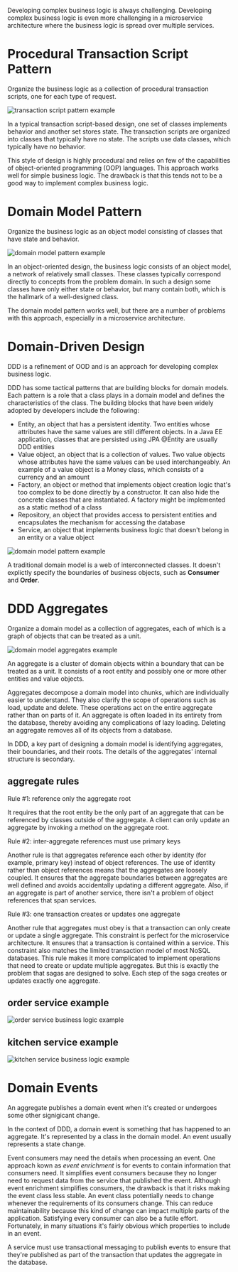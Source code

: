 Developing complex business logic is always challenging. Developing complex business logic is even more challenging in a microservice architecture where the business logic is spread over multiple services.

# Procedural Transaction Script Pattern
Organize the business logic as a collection of procedural transaction scripts, one for each type of request.

![transaction script pattern example](/assets/images/microservices_patterns/microservices-patterns-business-logic-transaction-script-pattern.jpg)

In a typical transaction script-based design, one set of classes implements behavior and another set stores state. The transaction scripts are organized into classes that typically have no state. The scripts use data classes, which typically have no behavior.

This style of design is highly procedural and relies on few of the capabilities of object-oriented programming (OOP) languages. This approach works well for simple business logic. The drawback is that this tends not to be a good way to implement complex business logic.

# Domain Model Pattern
Organize the business logic as an object model consisting of classes that have state and behavior.

![domain model pattern example](/assets/images/microservices_patterns/microservices-patterns-business-logic-domain-model-pattern.jpg)

In an object-oriented design, the business logic consists of an object model, a network of relatively small classes. These classes typically correspond directly to concepts from the problem domain. In such a design some classes have only either state or behavior, but many contain both, which is the hallmark of a well-designed class.

The domain model pattern works well, but there are a number of problems with this approach, especially in a microservice architecture.

# Domain-Driven Design
DDD is a refinement of OOD and is an approach for developing complex business logic. 

DDD has some tactical patterns that are building blocks for domain models. Each pattern is a role that a class plays in a domain model and defines the characteristics of the class. The building blocks that have been widely adopted by developers include the following:
- Entity, an object that has a persistent identity. Two entities whose attributes have the same values are still different objects. In a Java EE application, classes that are persisted using JPA @Entity are usually DDD entities
- Value object, an object that is a collection of values. Two value objects whose attributes have the same values can be used interchangeably. An example of a value object is a Money class, which consists of a currency and an amount
- Factory, an object or method that implements object creation logic that's too complex to be done directly by a constructor. It can also hide the concrete classes that are instantiated. A factory might be implemented as a static method of a class
- Repository, an object that provides access to persistent entities and encapsulates the mechanism for accessing the database
- Service, an object that implements business logic that doesn't belong in an entity or a value object

![domain model pattern example](/assets/images/microservices_patterns/microservices-patterns-business-logic-domain-model-pattern-example.jpeg)

A traditional domain model is a web of interconnected classes. It doesn't explictly specify the boundaries of business objects, such as **Consumer** and **Order**.

# DDD Aggregates
Organize a domain model as a collection of aggregates, each of which is a graph of objects that can be treated as a unit.

![domain model aggregates example](/assets/images/microservices_patterns/microservices-patterns-business-logic-domain-model-aggregates.jpg)

An aggregate is a cluster of domain objects within a boundary that can be treated as a unit. It consists of a root entity and possibly one or more other entities and value objects.

Aggregates decompose a domain model into chunks, which are individually easier to understand. They also clarify the scope of operations such as load, update and delete. These operations act on the entire aggregate rather than on parts of it. An aggregate is often loaded in its entirety from the database, thereby avoiding any complications of lazy loading. Deleting an aggregate removes all of its objects from a database.

In DDD, a key part of designing a domain model is identifying aggregates, their boundaries, and their roots. The details of the aggregates' internal structure is secondary.

## aggregate rules
Rule #1: reference only the aggregate root

It requires that the root entity be the only part of an aggregate that can be referenced by classes outside of the aggregate. A client can only update an aggregate by invoking a method on the aggregate root.

Rule #2: inter-aggregate references must use primary keys

Another rule is that aggregates reference each other by identity (for example, primary key) instead of object references. The use of identity rather than object references means that the aggregates are loosely coupled. It ensures that the aggregate boundaries between aggregates are well defined and avoids accidentally updating a different aggregate. Also, if an aggregate is part of another service, there isn't a problem of object references that span services.

Rule #3: one transaction creates or updates one aggregate

Another rule that aggregates must obey is that a transaction can only create or update a single aggregate. This constraint is perfect for the microservice architecture. It ensures that a transaction is contained within a service. This constraint also matches the limited transaction model of most NoSQL databases. This rule makes it more complicated to implement operations that need to create or update multiple aggregates. But this is exactly the problem that sagas are designed to solve. Each step of the saga creates or updates exactly one aggregate.

## order service example
![order service business logic example](/assets/images/microservices_patterns/microservices-patterns-business-logic-order-service-example.jpg)

## kitchen service example
![kitchen service business logic example](/assets/images/microservices_patterns/microservices-patterns-business-logic-kitchen-service-example.jpg)

# Domain Events
An aggregate publishes a domain event when it's created or undergoes some other signigicant change.

In the context of DDD, a domain event is something that has happened to an aggregate. It's represented by a class in the domain model. An event usually represents a state change.

Event consumers may need the details when processing an event. One approach kown as *event enrichment* is for events to contain information that consumers need. It simplifies event consumers because they no longer need to request data from the service that published the event. Although event enrichment simplifies consumers, the drawback is that it risks making the event class less stable. An event class potentially needs to change whenever the requirements of its consumers change. This can reduce maintainability because this kind of change can impact multiple parts of the application. Satisfying every consumer can also be a futile effort. Fortunately, in many situations it's fairly obvious which properties to include in an event.

A service must use transactional messaging to publish events to ensure that they're published as part of the transaction that updates the aggregate in the database.